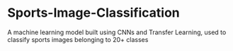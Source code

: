 # Sports-Image-Classification
A machine learning model built using CNNs and Transfer Learning, used to classify sports images belonging to 20+ classes
